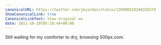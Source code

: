```yaml
---
canonicalURL: https://twitter.com/jmjordan/status/126890318246326274
ShowCanonicalLink: true
CanonicalLinkText: View original on
date: 2011-10-20T05:19:44+00:00
---
```

Still waiting for my comforter to dry, browsing 500px.com.